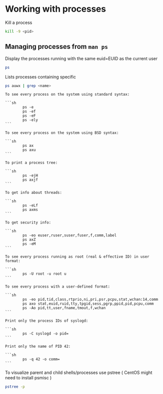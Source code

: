 # Working with processes

Kill a process

```sh
kill -9 <pid>
```

## Managing processes from `man ps`

Display the processes running with the same euid=EUID as the current user

```sh
ps
```

Lists processes containing specific <name>

```sh
ps auwx | grep <name>
```

    To see every process on the system using standard syntax:

    ```sh
            ps -e
            ps -ef
            ps -eF
            ps -ely
    ```

    To see every process on the system using BSD syntax:

    ```sh
            ps ax
            ps axu
    ```

    To print a process tree:

    ```sh
            ps -ejH
            ps axjf
    ```

    To get info about threads:

    ```sh
            ps -eLf
            ps axms
    ```

    To get security info:

    ```sh
            ps -eo euser,ruser,suser,fuser,f,comm,label
            ps axZ
            ps -eM
    ```

    To see every process running as root (real & effective ID) in user format:

    ```sh
            ps -U root -u root u
    ```

    To see every process with a user-defined format:

    ```sh
            ps -eo pid,tid,class,rtprio,ni,pri,psr,pcpu,stat,wchan:14,comm
            ps axo stat,euid,ruid,tty,tpgid,sess,pgrp,ppid,pid,pcpu,comm
            ps -Ao pid,tt,user,fname,tmout,f,wchan
    ```

    Print only the process IDs of syslogd:

    ```sh
            ps -C syslogd -o pid=
    ```

    Print only the name of PID 42:

    ```sh
            ps -q 42 -o comm=
    ```

To visualize parent and child shells/processes use pstree ( CentOS might need to install psmisc )

```sh
pstree -p
```

